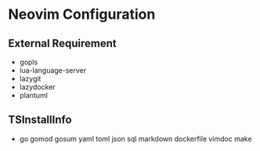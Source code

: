 # Neovim Configuration
## External Requirement
- gopls
- lua-language-server
- lazygit
- lazydocker
- plantuml
## TSInstallInfo
- go gomod gosum yaml toml json sql markdown dockerfile vimdoc make

